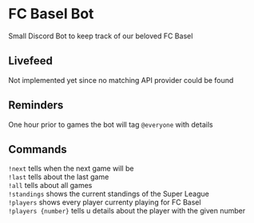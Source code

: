 # FC Basel Bot
Small Discord Bot to keep track of our beloved FC Basel

## Livefeed
Not implemented yet since no matching API provider could be found

## Reminders
One hour prior to games the bot will tag ``@everyone`` with details

## Commands
``!next`` tells when the next game will be <br>
``!last`` tells about the last game <br>
``!all`` tells about all games <br>
``!standings`` shows the current standings of the Super League <br>
``!players`` shows every player currenty playing for FC Basel  <br>
``!players {number}`` tells u details about the player with the given number <br>
